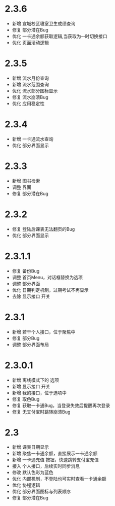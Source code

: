 # 2.3.6
- 新增 宣城校区寝室卫生成绩查询
- 修复 部分潜在Bug
- 优化 一卡通余额获取逻辑,当获取为--时切换接口 
- 优化 页面滚动逻辑

# 2.3.5
- 新增 流水月份查询
- 新增 流水范围查询 
- 优化 流水部分图标显示 
- 修复 流水崩溃Bug 
- 优化 应用稳定性

# 2.3.4
- 新增 一卡通流水查询
- 优化 部分界面显示

# 2.3.3
- 新增 图书检索
- 调整 界面 
- 修复 部分潜在Bug

# 2.3.2
- 修复 登陆后课表无法翻页的Bug 
- 优化 部分界面显示

# 2.3.1.1
- 修复 备份Bug 
- 调整 首页Menu，对话框替换为选项 
- 调整 部分界面 
- 优化 日期判定机制，过期考试不再显示 
- 去除 显示接口 开关

# 2.3.1
- 新增 若干个人接口，位于聚焦中
- 修复 部分Bug 
- 调整 部分界面布局


# 2.3.0.1
- 新增 离线模式下的 选项
- 新增 显示接口 开关 
- 新增 我的接口，位于选项中 
- 修复 取色Bug 
- 修复 获取一卡通Bug，当登录失效后提醒再次登录 
- 修复 无支付宝时跳转崩溃Bug

# 2.3
- 新增 课表日期显示
- 新增 聚焦一卡通余额，直接展示一卡通余额 
- 新增 一卡通充值 按钮，快速跳转支付宝充值 
- 接入 个人接口，后续实时同步消息 
- 修改 默认色彩为蓝色 
- 优化 内部机制，不登陆也可实时查看一卡通余额 
- 优化 协程逻辑 
- 优化 部分界面图标与列表顺序 
- 修复 部分潜在Bug